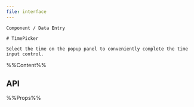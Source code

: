 ```yaml
---
file: interface
---
```


`````
Component / Data Entry

# TimePicker

Select the time on the popup panel to conveniently complete the time input control.
`````

%%Content%%

## API

%%Props%%

